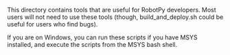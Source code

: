 This directory contains tools that are useful for RobotPy developers. Most
users will not need to use these tools (though, build_and_deploy.sh could
be useful for users who find bugs).

If you are on Windows, you can run these scripts if you have MSYS installed,
and execute the scripts from the MSYS bash shell.